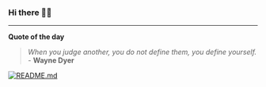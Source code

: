 ### Hi there 👋🏻


---

**Quote of the day**

> *When you judge another, you do not define them, you define yourself.* - **Wayne Dyer** 

[![README.md](https://github.com/marcolovazzano/marcolovazzano/actions/workflows/readme.yml/badge.svg?branch=main)](https://github.com/marcolovazzano/marcolovazzano/actions/workflows/readme.yml)
